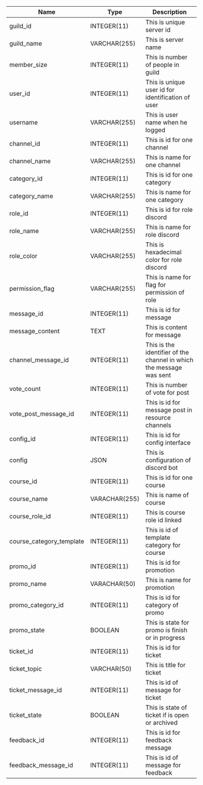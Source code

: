 | Name                     | Type          | Description                                                         |
| ------------------------ | ------------- | ------------------------------------------------------------------- |
| guild_id                 | INTEGER(11)   | This is unique server id                                            |
| guild_name               | VARCHAR(255)  | This is server name                                                 |
| member_size              | INTEGER(11)   | This is number of people in guild                                   |
| user_id                  | INTEGER(11)   | This is unique user id for identification of user                   |
| username                 | VARCHAR(255)  | This is user name when he logged                                    |
| channel_id               | INTEGER(11)   | This is id for one channel                                          |
| channel_name             | VARCHAR(255)  | This is name for one channel                                        |
| category_id              | INTEGER(11)   | This is id for one category                                         |
| category_name            | VARCHAR(255)  | This is name for one category                                       |
| role_id                  | INTEGER(11)   | This is id for role discord                                         |
| role_name                | VARCHAR(255)  | This is name for role discord                                       |
| role_color               | VARCHAR(255)  | This is hexadecimal color for role discord                          |
| permission_flag          | VARCHAR(255)  | This is name for flag for permission of role                        |
| message_id               | INTEGER(11)   | This is id for message                                              |
| message_content          | TEXT          | This is content for message                                         |
| channel_message_id       | INTEGER(11)   | This is the identifier of the channel in which the message was sent |
| vote_count               | INTEGER(11)   | This is number of vote for post                                     |
| vote_post_message_id     | INTEGER(11)   | This is id for message post in resource channels                    |
| config_id                | INTEGER(11)   | This is id for config interface                                     |
| config                   | JSON          | This is configuration of discord bot                                |
| course_id                | INTEGER(11)   | This is id for one course                                           |
| course_name              | VARACHAR(255) | This is name of course                                              |
| course_role_id           | INTEGER(11)   | This is course role id linked                                       |
| course_category_template | INTEGER(11)   | This is id of template category for course                          |
| promo_id                 | INTEGER(11)   | This is id for promotion                                            |
| promo_name               | VARACHAR(50)  | This is name for promotion                                          |
| promo_category_id        | INTEGER(11)   | This is id for category of promo                                    |
| promo_state              | BOOLEAN       | This is state for promo is finish or in progress                    |
| ticket_id                | INTEGER(11)   | This is id for ticket                                               |
| ticket_topic             | VARCHAR(50)   | This is title for ticket                                            |
| ticket_message_id        | INTEGER(11)   | This is id of message for ticket                                    |
| ticket_state             | BOOLEAN       | This is state of ticket if is open or archived                      |
| feedback_id              | INTEGER(11)   | This is id for feedback message                                     |
| feedback_message_id      | INTEGER(11)   | This is id of message for feedback                                  |

